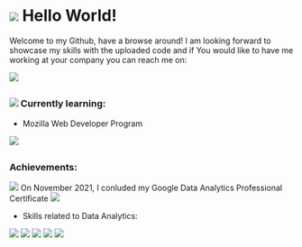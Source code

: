 # <img src="https://img.icons8.com/external-vitaliy-gorbachev-flat-vitaly-gorbachev/40/000000/external-megaphone-cyber-monday-vitaliy-gorbachev-flat-vitaly-gorbachev-1.png"/> Hello World!

Welcome to my Github, have a browse around!
I am looking forward to showcase my skills with the uploaded code and if You would like to have me working at your company you can reach me on:

<img src="https://img.shields.io/badge/LinkedIn-0077B5?style=for-the-badge&logo=linkedin&logoColor=white"/>

##


### <img src="https://img.icons8.com/color/40/000000/studying.png"/> Currently learning:
* Mozilla Web Developer Program
<img src="https://img.icons8.com/color/64/000000/html-5--v1.png"/> 



## 

### Achievements:

<img src="https://img.icons8.com/external-vitaliy-gorbachev-lineal-color-vitaly-gorbachev/25/000000/external-certificate-award-vitaliy-gorbachev-lineal-color-vitaly-gorbachev-2.png"/> On November 2021, I conluded my Google Data Analytics Professional Certificate <img src="https://img.icons8.com/external-vitaliy-gorbachev-lineal-color-vitaly-gorbachev/25/000000/external-certificate-award-vitaliy-gorbachev-lineal-color-vitaly-gorbachev-2.png"/>

-  Skills related to Data Analytics:

 <img src="https://img.icons8.com/external-becris-flat-becris/64/000000/external-r-data-science-becris-flat-becris.png"/> <img src="https://img.icons8.com/color/64/000000/mysql-logo.png"/> <img src="https://img.icons8.com/color/64/000000/postgreesql.png"/> <img src="https://img.icons8.com/color/64/000000/ms-excel.png"/> <img src="https://img.icons8.com/color/64/000000/tableau-software.png"/>

<!--
- 👯 I’m looking to collaborate on ...
- 🤔 I’m looking for help with ...
- 💬 Ask me about ...
- 📫 How to reach me: ...
- 😄 Pronouns: ...
- ⚡ Fun fact: ...
-->

